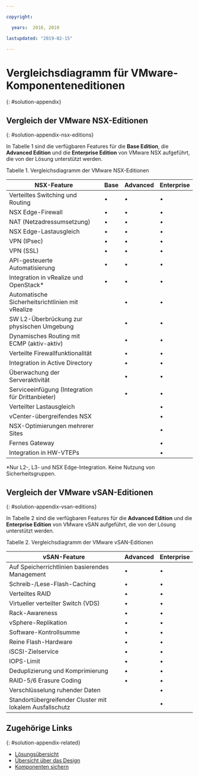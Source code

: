 ```yaml
---

copyright:

  years:  2016, 2019

lastupdated: "2019-02-15"

---
```


# Vergleichsdiagramm für VMware-Komponenteneditionen
{: #solution-appendix}

## Vergleich der VMware NSX-Editionen
{: #solution-appendix-nsx-editions}

In Tabelle 1 sind die verfügbaren Features für die **Base Edition**, die **Advanced Edition** und die **Enterprise Edition** von VMware NSX aufgeführt, die von der Lösung unterstützt werden.

Tabelle 1. Vergleichsdiagramm der VMware NSX-Editionen

| NSX-Feature                                   | Base | Advanced | Enterprise |
|-----------------------------------------------|------|----------|------------|
| Verteiltes Switching und Routing             | •    | •        | •          |
| NSX Edge-Firewall                             | •    | •        | •          |
| NAT (Netzadressumsetzung)                                           | •    | •        | •          |
| NSX Edge-Lastausgleich                       | •    | •        | •          |
| VPN (IPsec)                                   | •    | •        | •          |
| VPN (SSL)                                     | •    | •        | •          |
| API-gesteuerte Automatisierung                         | •    | •        | •          |
| Integration in vRealize und OpenStack\*     | •    | •        | •          |
| Automatische Sicherheitsrichtlinien mit vRealize |      | •        | •          |
| SW L2-Überbrückung zur physischen Umgebung        |      | •        | •          |
| Dynamisches Routing mit ECMP (aktiv-aktiv)     |      | •        | •          |
| Verteilte Firewallfunktionalität                       |      | •        | •          |
| Integration in Active Directory             |      | •        | •          |
| Überwachung der Serveraktivität                    |      | •        | •          |
| Serviceeinfügung (Integration für Drittanbieter)     |      | •        | •          |
| Verteilter Lastausgleich                    |      |          | •          |
| vCenter-übergreifendes NSX                             |      |          | •          |
| NSX-Optimierungen mehrerer Sites                  |      |          | •          |
| Fernes Gateway                                |      |          | •          |
| Integration in HW-VTEPs                     |      |          | •          |
\*Nur L2-, L3- und NSX Edge-Integration. Keine Nutzung von Sicherheitsgruppen.

## Vergleich der VMware vSAN-Editionen
{: #solution-appendix-vsan-editions}

In Tabelle 2 sind die verfügbaren Features für die **Advanced Edition** und die **Enterprise Edition** von VMware vSAN aufgeführt, die von der Lösung unterstützt werden.

Tabelle 2. Vergleichsdiagramm der VMware vSAN-Editionen

| vSAN-Feature                                    | Advanced | Enterprise |
|-------------------------------------------------|----------|------------|
| Auf Speicherrichtlinien basierendes Management                 | •        | •          |
| Schreib-/Lese-Flash-Caching                        | •        | •          |
| Verteiltes RAID                                | •        | •          |
| Virtueller verteilter Switch (VDS)                      | •        | •          |
| Rack-Awareness                                  | •        | •          |
| vSphere-Replikation                             | •        | •          |
| Software-Kontrollsumme                               | •        | •          |
| Reine Flash-Hardware                              | •        | •          |
| iSCSI-Zielservice                            | •        | •          |
| IOPS-Limit                                      | •        | •          |
| Deduplizierung und Komprimierung                   | •        | •          |
| RAID-5/6 Erasure Coding                         | •        | •          |
| Verschlüsselung ruhender Daten                         |          | •          |
| Standortübergreifender Cluster mit lokalem Ausfallschutz |          | •          |

## Zugehörige Links
{: #solution-appendix-related}

* [Lösungsübersicht](/docs/services/vmwaresolutions/archiref/solution?topic=vmware-solutions-solution_overview)
* [Übersicht über das Design](/docs/services/vmwaresolutions/archiref/solution?topic=vmware-solutions-design_overview)
* [Komponenten sichern](/docs/services/vmwaresolutions/archiref/solution?topic=vmware-solutions-solution_backingup)
